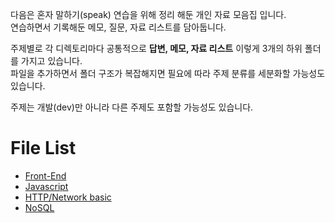 <p>
다음은 혼자 말하기(speak) 연습을 위해 정리 해둔 개인 자료 모음집 입니다.<br />
연습하면서 기록해둔 메모, 질문, 자료 리스트를 담아둡니다.<br />    
</p>

<p>
주제별로 각 디렉토리마다 공통적으로 <b>답변, 메모, 자료 리스트</b> 이렇게 3개의 하위 폴더를
가지고 있습니다.<br />파일을 추가하면서 폴더 구조가 복잡해지면 필요에 따라 주제 분류를 세분화할 가능성도 있습니다.
</p>

<p>주제는 개발(dev)만 아니라 다른 주제도 포함할 가능성도 있습니다.</p>

# File List

* [Front-End](https://github.com/TaekGeunLee/study_speech-tranning/tree/master/Front-End)
* [Javascript](https://github.com/TaekGeunLee/study_speech-tranning/tree/master/Javascript)
* [HTTP/Network basic](https://github.com/TaekGeunLee/study_speech-tranning/tree/master/HTTP)
* [NoSQL](https://github.com/TaekGeunLee/study_speech-tranning/tree/master/NoSQL)